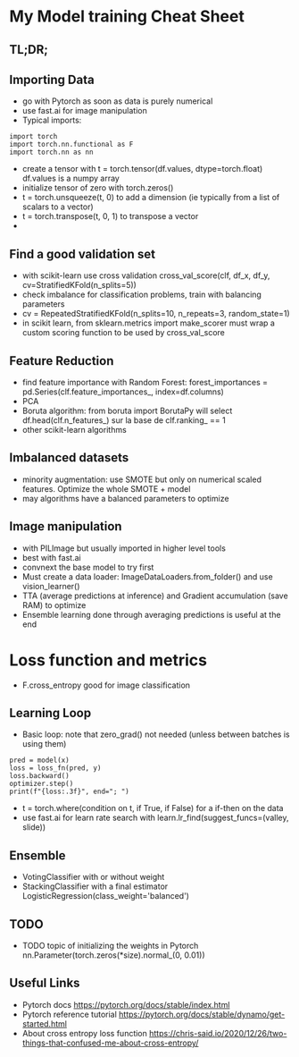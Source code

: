 # My Model training Cheat Sheet

## TL;DR;


## Importing Data
* go with Pytorch as soon as data is purely numerical
* use fast.ai for image manipulation
* Typical imports: 
```
import torch
import torch.nn.functional as F
import torch.nn as nn
```
* create a tensor with t = torch.tensor(df.values, dtype=torch.float) df.values is a numpy array
* initialize tensor of zero with torch.zeros()
* t = torch.unsqueeze(t, 0) to add a dimension (ie typically from a list of scalars to a vector)
* t = torch.transpose(t, 0, 1) to transpose a vector
* 

## Find a good validation set
* with scikit-learn use cross validation cross_val_score(clf, df_x, df_y, cv=StratifiedKFold(n_splits=5))
* check imbalance for classification problems, train with balancing parameters
* cv = RepeatedStratifiedKFold(n_splits=10, n_repeats=3, random_state=1)
* in scikit learn, from sklearn.metrics import make_scorer must wrap a custom scoring function to be used by cross_val_score

## Feature Reduction
* find feature importance with Random Forest: forest_importances = pd.Series(clf.feature_importances_, index=df.columns)
* PCA
* Boruta algorithm: from boruta import BorutaPy will select df.head(clf.n_features_) sur la base de clf.ranking_ == 1
* other scikit-learn algorithms

## Imbalanced datasets
* minority augmentation: use SMOTE but only on numerical scaled features. Optimize the whole SMOTE + model
* may algorithms have a balanced parameters to optimize

## Image manipulation
* with PILImage but usually imported in higher level tools
* best with fast.ai
* convnext the base model to try first
* Must create a data loader: ImageDataLoaders.from_folder() and use vision_learner()
* TTA (average predictions at inference) and Gradient accumulation (save RAM) to optimize 
* Ensemble learning done through averaging predictions is useful at the end

# Loss function and metrics
* F.cross_entropy good for image classification

## Learning Loop
* Basic loop: note that zero_grad() not needed (unless between batches is using them)
```
pred = model(x)
loss = loss_fn(pred, y)
loss.backward()
optimizer.step()
print(f"{loss:.3f}", end="; ")
```
* t = torch.where(condition on t, if True, if False) for a if-then on the data
* use fast.ai for learn rate search with learn.lr_find(suggest_funcs=(valley, slide))

## Ensemble
* VotingClassifier with or without weight
* StackingClassifier with a final estimator LogisticRegression(class_weight='balanced')

## TODO
* TODO topic of initializing the weights in Pytorch
nn.Parameter(torch.zeros(*size).normal_(0, 0.01))

## Useful Links

- Pytorch docs https://pytorch.org/docs/stable/index.html
- Pytorch reference tutorial https://pytorch.org/docs/stable/dynamo/get-started.html
- About cross entropy loss function https://chris-said.io/2020/12/26/two-things-that-confused-me-about-cross-entropy/


